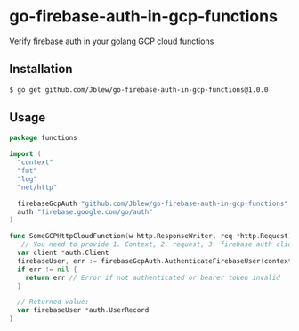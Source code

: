 # go-firebase-auth-in-gcp-functions
Verify firebase auth in your golang GCP cloud functions

## Installation

```bash
$ go get github.com/Jblew/go-firebase-auth-in-gcp-functions@1.0.0
```

## Usage

```go
package functions

import (
  "context"
  "fmt"
  "log"
  "net/http"

  firebaseGcpAuth "github.com/Jblew/go-firebase-auth-in-gcp-functions"
  auth "firebase.google.com/go/auth"
)

func SomeGCPHttpCloudFunction(w http.ResponseWriter, req *http.Request) error {
   // You need to provide 1. Context, 2. request, 3. firebase auth client
  var client *auth.Client
  firebaseUser, err := firebaseGcpAuth.AuthenticateFirebaseUser(context.Background(), req, authClient)
  if err != nil {
    return err // Error if not authenticated or bearer token invalid
  }

  // Returned value:
  var firebaseUser *auth.UserRecord
}

```
